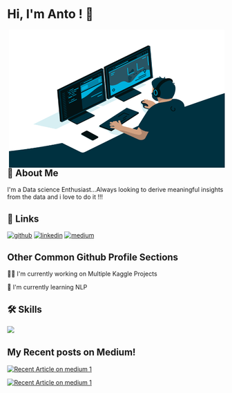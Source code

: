 
# Hi, I'm Anto ! 👋

  <img align="right" alt="GIF" src="https://github.com/antopravingit/antopravingit/blob/main/code.gif?raw=true" width="500" height="320" />
  
  <p align="Right">


## 🚀 About Me
I'm a Data science Enthusiast...Always looking to derive meaningful insights from the data and i love to do it !!!


## 🔗 Links
[![github](https://img.shields.io/badge/GitHub-%2312100E.svg?&style=for-the-badge&logo=Github&logoColor=white)](https://github.com/antopravingit)
[![linkedin](https://img.shields.io/badge/linkedin-0A66C2?style=for-the-badge&logo=linkedin&logoColor=white)](https://www.linkedin.com/in/anto-pravin-john-bosco-42117830/)
[![medium](https://img.shields.io/badge/medium-%2312100E.svg?&style=for-the-badge&logo=medium&logoColor=white)](https://medium.com/@pravin.anto)

## Other Common Github Profile Sections
👩‍💻 I'm currently working on Multiple Kaggle Projects

🧠 I'm currently learning NLP


## 🛠 Skills
![](https://img.shields.io/badge/Code-Python-informational?style=flat&logo=Python&color=2bbc8a)
  
## My Recent posts on Medium!

<a target="_blank" href="https://github-readme-medium-recent-article.vercel.app/medium/@pravin.anto/0"><img src="https://github-readme-medium-recent-article.vercel.app/medium/@pravin.anto/0" alt="Recent Article on medium 1"></img></a>
 
  
<a target="_blank" href="https://medium.com/@pravin.anto/auto-insurance-claim-fraud-detection-838041a95395"><img src="https://medium.com/@pravin.anto/auto-insurance-claim-fraud-detection-838041a95395" alt="Recent Article on medium 1"></img></a>
